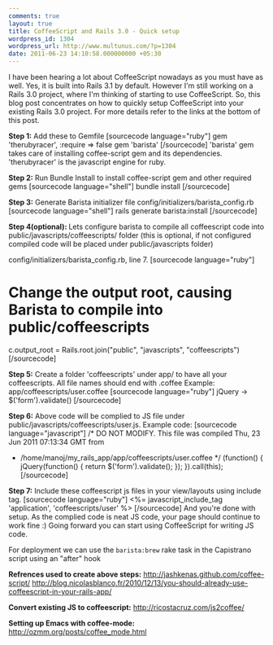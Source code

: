 ```yaml
---
comments: true
layout: true
title: CoffeeScript and Rails 3.0 - Quick setup
wordpress_id: 1304
wordpress_url: http://www.multunus.com/?p=1304
date: 2011-06-23 14:10:58.000000000 +05:30
---
```

I have been hearing a lot about CoffeeScript nowadays as you must have as well. Yes, it is built into Rails 3.1 by default. However I'm still working on a Rails 3.0 project, where I'm thinking of starting to use CoffeeScript. So, this blog post concentrates on how to quickly setup CoffeeScript into your existing Rails 3.0 project. For more details refer to the links at the bottom of this post.

<strong>Step 1:</strong> Add these to Gemfile
[sourcecode language="ruby"]
gem 'therubyracer', :require =&gt; false
gem 'barista'
[/sourcecode]
'barista' gem takes care of installing coffee-script gem and its dependencies. 'therubyracer' is the javascript engine for ruby.

<strong>Step 2:</strong> Run Bundle Install to install coffee-script gem and other required gems
[sourcecode language="shell"]
bundle install
[/sourcecode]

<strong>Step 3:</strong> Generate Barista initializer file config/initializers/barista_config.rb
[sourcecode language="shell"]
rails generate barista:install
[/sourcecode]

<strong>Step 4(optional): </strong>Lets  configure barista to compile all coffeescript code into public/javascripts/coffeescripts/ folder (this is optional, if not configured compiled code will be placed under public/javascripts folder)

config/initializers/barista_config.rb, line 7.
[sourcecode language="ruby"]
# Change the output root, causing Barista to compile into public/coffeescripts
c.output_root = Rails.root.join(&quot;public&quot;, &quot;javascripts&quot;, &quot;coffeescripts&quot;)
[/sourcecode]

<strong>Step 5:</strong> Create a folder 'coffeescripts' under app/ to have all your coffeescripts. All file names should end with .coffee
Example: app/coffeescripts/user.coffee
[sourcecode language="ruby"]
jQuery -&gt;
 $('form').validate()
[/sourcecode]

<strong>Step 6:</strong> Above code will be complied to JS file under public/javascripts/coffeescripts/user.js. Example code:
[sourcecode language="javascript"]
 /* DO NOT MODIFY. This file was compiled Thu, 23 Jun 2011 07:13:34 GMT from
 * /home/manoj/my_rails_app/app/coffeescripts/user.coffee
 */
 (function() {
 jQuery(function() {
 return $('form').validate();
 });
 }).call(this);
[/sourcecode]

<strong>Step 7:</strong> Include these coffeescript js files in your view/layouts using include tag.
[sourcecode language="ruby"]
&lt;%= javascript_include_tag 'application', 'coffeescripts/user' %&gt;
[/sourcecode]
And you're done with setup. As the complied code is neat JS code, your page should continue to work fine :) Going forward you can start using CoffeeScript for writing JS code.

For deployment we can use the <code>barista:brew</code> rake task in the Capistrano script using an "after" hook

<strong>Refrences used to create above steps:</strong>
<a href="http://jashkenas.github.com/coffee-script/">http://jashkenas.github.com/coffee-script/</a>
<a href="http://blog.nicolasblanco.fr/2010/12/13/you-should-already-use-coffeescript-in-your-rails-app/">http://blog.nicolasblanco.fr/2010/12/13/you-should-already-use-coffeescript-in-your-rails-app/</a>

<strong>Convert existing JS to coffeescript:</strong>
<a href="http://ricostacruz.com/js2coffee/">http://ricostacruz.com/js2coffee/</a>

<strong>Setting up Emacs with coffee-mode:</strong>
<a href="http://ozmm.org/posts/coffee_mode.html">http://ozmm.org/posts/coffee_mode.html</a>
